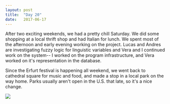 ```yaml
---
layout: post
title:  "Day 20"
date:   2017-06-17
---
```


<!--excerpt-->

After two exciting weekends, we had a pretty chill Saturday. We did some shopping at a local thrift shop and had Italian for lunch. We spent most of the afternoon and early evening working on the project. Lucas and Andres are investigating fuzzy logic for linguistic variables and Vera and I continued work on the system-- I worked on the program infrastructure, and Vera worked on it's representation in the database.

Since the Erfurt festival is happening all weekend, we went back to cathedral square for music and food, and made a stop in a local park on the way home. Parks usually aren't open in the U.S. that late, so it's a nice change.

<img src="./../../../pics/park.jpg" align="left">
